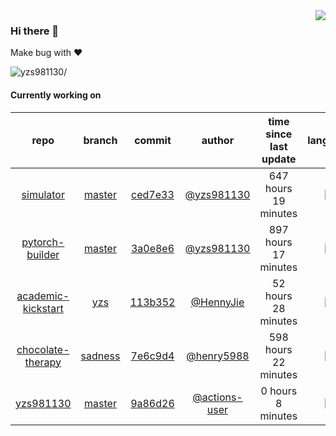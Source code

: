 <img align="right" src="https://github-readme-stats.vercel.app/api?username=yzs981130&show_icons=true&hide_title=true" />

### Hi there 👋


Make bug with ❤️

<p align="left"> <img src=https://komarev.com/ghpvc/?username=yzs981130 alt=yzs981130/> </p>


<!--
**yzs981130/yzs981130** is a ✨ _special_ ✨ repository because its `README.md` (this file) appears on your GitHub profile.

Here are some ideas to get you started:

- 🔭 I’m currently working on ...
- 🌱 I’m currently learning ...
- 👯 I’m looking to collaborate on ...
- 🤔 I’m looking for help with ...
- 💬 Ask me about ...
- 📫 How to reach me: ...
- 😄 Pronouns: ...
- ⚡ Fun fact: ...
-->

#### Currently working on


| repo | branch | commit | author | time since last update | language |
|:---:|:---:|:---:|:---:|:---:|:---:|
| [simulator](https://github.com/yzs981130/simulator) | [master](https://github.com/yzs981130/simulator/tree/master) |[ced7e33](https://github.com/yzs981130/simulator/commit/ced7e33c865e6175a11d7619ccd91e433b9b96ed) | [@yzs981130](https://github.com/yzs981130) |647 hours 19 minutes | ![](https://img.shields.io/badge/language-Go-default.svg?style=flat-square)|
| [pytorch-builder](https://github.com/yzs981130/pytorch-builder) | [master](https://github.com/yzs981130/pytorch-builder/tree/master) |[3a0e8e6](https://github.com/yzs981130/pytorch-builder/commit/3a0e8e63747cbf3f067a35157e191181640af40c) | [@yzs981130](https://github.com/yzs981130) |897 hours 17 minutes | ![](https://img.shields.io/badge/language-Dockerfile-default.svg?style=flat-square)|
| [academic-kickstart](https://github.com/HennyJie/academic-kickstart) | [yzs](https://github.com/HennyJie/academic-kickstart/tree/yzs) |[113b352](https://github.com/HennyJie/academic-kickstart/commit/113b35289fd28eb45dbc375eb19aa734da773137) | [@HennyJie](https://github.com/HennyJie) |52 hours 28 minutes | ![](https://img.shields.io/badge/language-Shell-default.svg?style=flat-square)|
| [chocolate-therapy](https://github.com/April-Xu/chocolate-therapy) | [sadness](https://github.com/April-Xu/chocolate-therapy/tree/sadness) |[7e6c9d4](https://github.com/April-Xu/chocolate-therapy/commit/7e6c9d46821ac0f7af922e469e3abcfbf2b38625) | [@henry5988](https://github.com/henry5988) |598 hours 22 minutes | ![](https://img.shields.io/badge/language-HTML-default.svg?style=flat-square)|
| [yzs981130](https://github.com/yzs981130/yzs981130) | [master](https://github.com/yzs981130/yzs981130/tree/master) |[9a86d26](https://github.com/yzs981130/yzs981130/commit/9a86d26d94670695b74cc598ea3ab886300e6a62) | [@actions-user](https://github.com/actions-user) |0 hours 8 minutes | ![](https://img.shields.io/badge/language-Go-default.svg?style=flat-square)|
